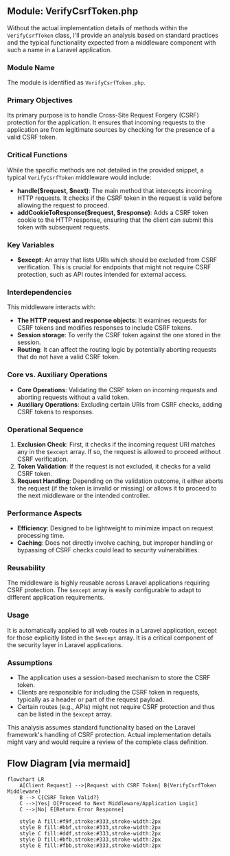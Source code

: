 ## Module: VerifyCsrfToken.php
Without the actual implementation details of methods within the `VerifyCsrfToken` class, I'll provide an analysis based on standard practices and the typical functionality expected from a middleware component with such a name in a Laravel application.

### Module Name
The module is identified as `VerifyCsrfToken.php`.

### Primary Objectives
Its primary purpose is to handle Cross-Site Request Forgery (CSRF) protection for the application. It ensures that incoming requests to the application are from legitimate sources by checking for the presence of a valid CSRF token.

### Critical Functions
While the specific methods are not detailed in the provided snippet, a typical `VerifyCsrfToken` middleware would include:
- **handle($request, $next)**: The main method that intercepts incoming HTTP requests. It checks if the CSRF token in the request is valid before allowing the request to proceed.
- **addCookieToResponse($request, $response)**: Adds a CSRF token cookie to the HTTP response, ensuring that the client can submit this token with subsequent requests.

### Key Variables
- **$except**: An array that lists URIs which should be excluded from CSRF verification. This is crucial for endpoints that might not require CSRF protection, such as API routes intended for external access.

### Interdependencies
This middleware interacts with:
- **The HTTP request and response objects**: It examines requests for CSRF tokens and modifies responses to include CSRF tokens.
- **Session storage**: To verify the CSRF token against the one stored in the session.
- **Routing**: It can affect the routing logic by potentially aborting requests that do not have a valid CSRF token.

### Core vs. Auxiliary Operations
- **Core Operations**: Validating the CSRF token on incoming requests and aborting requests without a valid token.
- **Auxiliary Operations**: Excluding certain URIs from CSRF checks, adding CSRF tokens to responses.

### Operational Sequence
1. **Exclusion Check**: First, it checks if the incoming request URI matches any in the `$except` array. If so, the request is allowed to proceed without CSRF verification.
2. **Token Validation**: If the request is not excluded, it checks for a valid CSRF token.
3. **Request Handling**: Depending on the validation outcome, it either aborts the request (if the token is invalid or missing) or allows it to proceed to the next middleware or the intended controller.

### Performance Aspects
- **Efficiency**: Designed to be lightweight to minimize impact on request processing time.
- **Caching**: Does not directly involve caching, but improper handling or bypassing of CSRF checks could lead to security vulnerabilities.

### Reusability
The middleware is highly reusable across Laravel applications requiring CSRF protection. The `$except` array is easily configurable to adapt to different application requirements.

### Usage
It is automatically applied to all web routes in a Laravel application, except for those explicitly listed in the `$except` array. It is a critical component of the security layer in Laravel applications.

### Assumptions
- The application uses a session-based mechanism to store the CSRF token.
- Clients are responsible for including the CSRF token in requests, typically as a header or part of the request payload.
- Certain routes (e.g., APIs) might not require CSRF protection and thus can be listed in the `$except` array.

This analysis assumes standard functionality based on the Laravel framework's handling of CSRF protection. Actual implementation details might vary and would require a review of the complete class definition.
## Flow Diagram [via mermaid]
```mermaid
flowchart LR
    A[Client Request] -->|Request with CSRF Token| B(VerifyCsrfToken Middleware)
    B --> C{CSRF Token Valid?}
    C -->|Yes| D[Proceed to Next Middleware/Application Logic]
    C -->|No| E[Return Error Response]

    style A fill:#f9f,stroke:#333,stroke-width:2px
    style B fill:#bbf,stroke:#333,stroke-width:2px
    style C fill:#ddf,stroke:#333,stroke-width:2px
    style D fill:#bfb,stroke:#333,stroke-width:2px
    style E fill:#fbb,stroke:#333,stroke-width:2px
```
